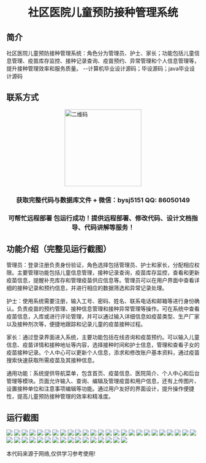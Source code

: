 <p><h1 align="center">社区医院儿童预防接种管理系统</h1></p>

## 简介
社区医院儿童预防接种管理系统：角色分为管理员、护士、家长；功能包括儿童信息管理、疫苗库存监控、接种记录查询、疫苗预约、异常管理和个人信息管理等，提升接种管理效率和服务质量。    --计算机毕业设计源码；毕设源码；java毕业设计源码


## 联系方式
<img src="https://bs-1329754181.cos.ap-shanghai.myqcloud.com/wx.jpg" alt="二维码" style="display: block; margin: 0 auto;" width="200px">
<p><h3 align="center">获取完整代码与数据库文件 + 微信：bysj5151 QQ: 86050149</h3></p>
<p><h3 align="center">可帮忙远程部署 包运行成功！提供远程部署、修改代码、设计文档指导、代码讲解等服务！</h3></p>

## 功能介绍（完整见运行截图）
管理员：登录注册负责身份验证，角色选择包括管理员、护士和家长，分配相应权限。主要管理功能包括儿童信息管理，接种记录查询，疫苗库存监控，查看和更新疫苗信息，提醒补充库存和管理疫苗供应信息等。管理员可以在用户界面中查看详细的接种记录和预约信息，并进行相应的数据筛选和异常记录处理。

护士：使用系统需要注册，输入工号、密码、姓名、联系电话和邮箱等进行身份确认。负责疫苗的预约管理、接种信息管理和接种异常管理等操作。可在系统中查看疫苗信息，入库或进行评论管理，并可以通过输入详细信息如疫苗类型、生产厂家以及接种剂次等，便捷地跟踪和记录儿童的疫苗接种过程。

家长：通过登录界面进入系统，主要功能包括在线咨询和疫苗预约。可以输入儿童信息、疫苗详情和接种地址等内容，选择接种时间和护士信息，管理和查看子女的疫苗接种记录。个人中心可以更新个人信息，添求和修改账户基本资料，通过疫苗搜索快速获取所需疫苗及其接种信息。

通用功能：系统提供导航菜单，包含首页、疫苗信息、医院简介、个人中心和后台管理等模块。页面允许输入、查询、编辑及管理疫苗和用户信息，还有上传图片、设置接种单位和注意事项编辑等功能。通过用户友好的界面设计，提升操作便捷性，提高儿童预防接种管理的效率和精准度。


## 运行截图
![](https://bs-1329754181.cos.ap-shanghai.myqcloud.com/ssm/CommunityHospitalChildVaccinationManagementSystem/img/001.jpg)
![](https://bs-1329754181.cos.ap-shanghai.myqcloud.com/ssm/CommunityHospitalChildVaccinationManagementSystem/img/002.jpg)
![](https://bs-1329754181.cos.ap-shanghai.myqcloud.com/ssm/CommunityHospitalChildVaccinationManagementSystem/img/003.jpg)
![](https://bs-1329754181.cos.ap-shanghai.myqcloud.com/ssm/CommunityHospitalChildVaccinationManagementSystem/img/004.jpg)
![](https://bs-1329754181.cos.ap-shanghai.myqcloud.com/ssm/CommunityHospitalChildVaccinationManagementSystem/img/005.jpg)
![](https://bs-1329754181.cos.ap-shanghai.myqcloud.com/ssm/CommunityHospitalChildVaccinationManagementSystem/img/006.jpg)
![](https://bs-1329754181.cos.ap-shanghai.myqcloud.com/ssm/CommunityHospitalChildVaccinationManagementSystem/img/007.jpg)
![](https://bs-1329754181.cos.ap-shanghai.myqcloud.com/ssm/CommunityHospitalChildVaccinationManagementSystem/img/008.jpg)
![](https://bs-1329754181.cos.ap-shanghai.myqcloud.com/ssm/CommunityHospitalChildVaccinationManagementSystem/img/009.jpg)
![](https://bs-1329754181.cos.ap-shanghai.myqcloud.com/ssm/CommunityHospitalChildVaccinationManagementSystem/img/010.jpg)
![](https://bs-1329754181.cos.ap-shanghai.myqcloud.com/ssm/CommunityHospitalChildVaccinationManagementSystem/img/011.jpg)
![](https://bs-1329754181.cos.ap-shanghai.myqcloud.com/ssm/CommunityHospitalChildVaccinationManagementSystem/img/012.jpg)
![](https://bs-1329754181.cos.ap-shanghai.myqcloud.com/ssm/CommunityHospitalChildVaccinationManagementSystem/img/013.jpg)
![](https://bs-1329754181.cos.ap-shanghai.myqcloud.com/ssm/CommunityHospitalChildVaccinationManagementSystem/img/014.jpg)
![](https://bs-1329754181.cos.ap-shanghai.myqcloud.com/ssm/CommunityHospitalChildVaccinationManagementSystem/img/015.jpg)
![](https://bs-1329754181.cos.ap-shanghai.myqcloud.com/ssm/CommunityHospitalChildVaccinationManagementSystem/img/016.jpg)
![](https://bs-1329754181.cos.ap-shanghai.myqcloud.com/ssm/CommunityHospitalChildVaccinationManagementSystem/img/017.jpg)
![](https://bs-1329754181.cos.ap-shanghai.myqcloud.com/ssm/CommunityHospitalChildVaccinationManagementSystem/img/018.jpg)
![](https://bs-1329754181.cos.ap-shanghai.myqcloud.com/ssm/CommunityHospitalChildVaccinationManagementSystem/img/019.jpg)
![](https://bs-1329754181.cos.ap-shanghai.myqcloud.com/ssm/CommunityHospitalChildVaccinationManagementSystem/img/020.jpg)
![](https://bs-1329754181.cos.ap-shanghai.myqcloud.com/ssm/CommunityHospitalChildVaccinationManagementSystem/img/021.jpg)
![](https://bs-1329754181.cos.ap-shanghai.myqcloud.com/ssm/CommunityHospitalChildVaccinationManagementSystem/img/022.jpg)
![](https://bs-1329754181.cos.ap-shanghai.myqcloud.com/ssm/CommunityHospitalChildVaccinationManagementSystem/img/023.jpg)
![](https://bs-1329754181.cos.ap-shanghai.myqcloud.com/ssm/CommunityHospitalChildVaccinationManagementSystem/img/024.jpg)
![](https://bs-1329754181.cos.ap-shanghai.myqcloud.com/ssm/CommunityHospitalChildVaccinationManagementSystem/img/025.jpg)
![](https://bs-1329754181.cos.ap-shanghai.myqcloud.com/ssm/CommunityHospitalChildVaccinationManagementSystem/img/026.jpg)
![](https://bs-1329754181.cos.ap-shanghai.myqcloud.com/ssm/CommunityHospitalChildVaccinationManagementSystem/img/027.jpg)
![](https://bs-1329754181.cos.ap-shanghai.myqcloud.com/ssm/CommunityHospitalChildVaccinationManagementSystem/img/028.jpg)
![](https://bs-1329754181.cos.ap-shanghai.myqcloud.com/ssm/CommunityHospitalChildVaccinationManagementSystem/img/029.jpg)
![](https://bs-1329754181.cos.ap-shanghai.myqcloud.com/ssm/CommunityHospitalChildVaccinationManagementSystem/img/030.jpg)
![](https://bs-1329754181.cos.ap-shanghai.myqcloud.com/ssm/CommunityHospitalChildVaccinationManagementSystem/img/031.jpg)
![](https://bs-1329754181.cos.ap-shanghai.myqcloud.com/ssm/CommunityHospitalChildVaccinationManagementSystem/img/032.jpg)
![](https://bs-1329754181.cos.ap-shanghai.myqcloud.com/ssm/CommunityHospitalChildVaccinationManagementSystem/img/033.jpg)
![](https://bs-1329754181.cos.ap-shanghai.myqcloud.com/ssm/CommunityHospitalChildVaccinationManagementSystem/img/034.jpg)
![](https://bs-1329754181.cos.ap-shanghai.myqcloud.com/ssm/CommunityHospitalChildVaccinationManagementSystem/img/035.jpg)
![](https://bs-1329754181.cos.ap-shanghai.myqcloud.com/ssm/CommunityHospitalChildVaccinationManagementSystem/img/036.jpg)
![](https://bs-1329754181.cos.ap-shanghai.myqcloud.com/ssm/CommunityHospitalChildVaccinationManagementSystem/img/037.jpg)
![](https://bs-1329754181.cos.ap-shanghai.myqcloud.com/ssm/CommunityHospitalChildVaccinationManagementSystem/img/038.jpg)
![](https://bs-1329754181.cos.ap-shanghai.myqcloud.com/ssm/CommunityHospitalChildVaccinationManagementSystem/img/039.jpg)
![](https://bs-1329754181.cos.ap-shanghai.myqcloud.com/ssm/CommunityHospitalChildVaccinationManagementSystem/img/040.jpg)
![](https://bs-1329754181.cos.ap-shanghai.myqcloud.com/ssm/CommunityHospitalChildVaccinationManagementSystem/img/041.jpg)

<p>本代码来源于网络,仅供学习参考使用!</p>
